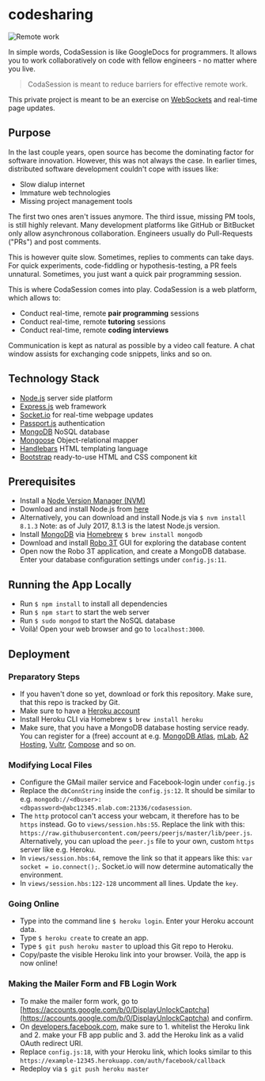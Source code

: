 # codesharing

![Remote work](http://i.imgur.com/6jxMK1n.png)

In simple words, CodaSession is like GoogleDocs for programmers.
It allows you to work collaboratively on code with fellow engineers - no matter where you live.

> CodaSession is meant to reduce barriers for effective remote work.

This private project is meant to be an exercise on [WebSockets](https://en.wikipedia.org/wiki/WebSocket) and real-time page updates.

## Purpose
In the last couple years, open source has become the dominating factor for software innovation. However, this was not always the case. In earlier times, distributed software development couldn't cope with issues like:

- Slow dialup internet
- Immature web technologies
- Missing project management tools

The first two ones aren't issues anymore. The third issue, missing PM tools, is still highly relevant. Many development platforms like GitHub or BitBucket only allow asynchronous collaboration. Engineers usually do Pull-Requests ("PRs") and post comments.

This is however quite slow. Sometimes, replies to comments can take days. For quick experiments, code-fiddling or hypothesis-testing, a PR feels unnatural. Sometimes, you just want a quick pair programming session.

This is where CodaSession comes into play. CodaSession is a web platform, which allows to:
- Conduct real-time, remote **pair programming** sessions
- Conduct real-time, remote **tutoring** sessions
- Conduct real-time, remote **coding interviews**

Communication is kept as natural as possible by a video call feature. A chat window assists for exchanging code snippets, links and so on.

## Technology Stack
- [Node.js](https://nodejs.org/en/) server side platform
- [Express.js](http://expressjs.com/) web framework
- [Socket.io](https://socket.io/) for real-time webpage updates
- [Passport.js](http://www.passportjs.org/) authentication
- [MongoDB](https://www.mongodb.com/what-is-mongodb) NoSQL database
- [Mongoose](http://mongoosejs.com/) Object-relational mapper
- [Handlebars](http://handlebarsjs.com/) HTML templating language
- [Bootstrap](http://getbootstrap.com/) ready-to-use HTML and CSS component kit

## Prerequisites
- Install a [Node Version Manager (NVM)](https://github.com/creationix/nvm)
- Download and install Node.js from [here](https://nodejs.org/en/)
- Alternatively, you can download and install Node.js via ```$ nvm install 8.1.3``` Note: as of July 2017, 8.1.3 is the latest Node.js version.
- Install [MongoDB](https://www.mongodb.com/) via [Homebrew](https://brew.sh/) ```$ brew install mongodb```
- Download and install [Robo 3T](https://robomongo.org/) GUI for exploring the database content
- Open now the Robo 3T application, and create a MongoDB database. Enter your database configuration settings under ```config.js:11```.

## Running the App Locally
- Run ```$ npm install``` to install all dependencies
- Run ```$ npm start``` to start the web server
- Run ```$ sudo mongod``` to start the NoSQL database
- Voilà! Open your web browser and go to ```localhost:3000```.

## Deployment
### Preparatory Steps
- If you haven't done so yet, download or fork this repository. Make sure, that this repo is tracked by Git.
- Make sure to have a [Heroku account](https://www.heroku.com)
- Install Heroku CLI via Homebrew ```$ brew install heroku```
- Make sure, that you have a MongoDB database hosting service ready. You can register for a (free) account at e.g. [MongoDB Atlas](https://www.mongodb.com/cloud/atlas), [mLab](https://mlab.com/mlab-vs-atlas/), [A2 Hosting](https://www.a2hosting.com/), [Vultr](https://www.vultr.com/), [Compose](https://www.compose.com/) and so on.

### Modifying Local Files
- Configure the GMail mailer service and Facebook-login under ```config.js```
- Replace the ```dbConnString``` inside the ```config.js:12```. It should be similar to e.g. ```mongodb://<dbuser>:<dbpassword>@abc12345.mlab.com:21336/codasession```.
- The ```http``` protocol can't access your webcam, it therefore has to be ```https``` instead. Go to ```views/session.hbs:55```. Replace the link with this: ```https://raw.githubusercontent.com/peers/peerjs/master/lib/peer.js```. Alternatively, you can upload the ```peer.js``` file to your own, custom ```https``` server like e.g. Heroku.
- In ```views/session.hbs:64```, remove the link so that it appears like this: ```var socket = io.connect();```. Socket.io will now determine automatically the environment.
- In ```views/session.hbs:122-128``` uncomment all lines. Update the ```key```.

### Going Online
- Type into the command line ```$ heroku login```. Enter your Heroku account data.
- Type ```$ heroku create``` to create an app.
- Type ```$ git push heroku master``` to upload this Git repo to Heroku.
- Copy/paste the visible Heroku link into your browser. Voilà, the app is now online!

### Making the Mailer Form and FB Login Work
- To make the mailer form work, go to [https://accounts.google.com/b/0/DisplayUnlockCaptcha](https://accounts.google.com/b/0/DisplayUnlockCaptcha) and confirm.
- On [developers.facebook.com](https://developers.facebook.com), make sure to 1. whitelist the Heroku link and 2. make your FB app public and 3. add the Heroku link as a valid OAuth redirect URI.
- Replace ```config.js:18```,  with your Heroku link, which looks similar to this ```https://example-12345.herokuapp.com/auth/facebook/callback```
- Redeploy via ```$ git push heroku master```
